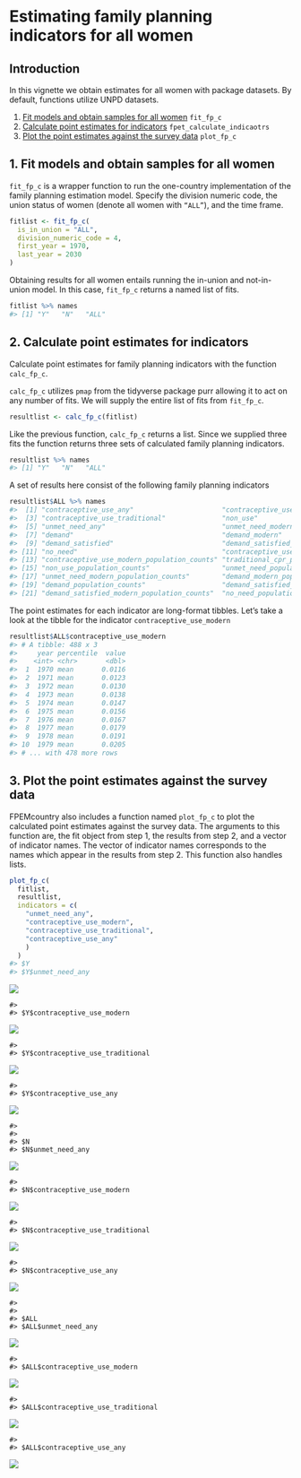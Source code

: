 Estimating family planning indicators for all women
================

## Introduction

In this vignette we obtain estimates for all women with package
datasets. By default, functions utilize UNPD datasets.

1.  [Fit models and obtain samples for all women](#fit) `fit_fp_c`
2.  [Calculate point estimates for indicators](#results)
    `fpet_calculate_indicaotrs`
3.  [Plot the point estimates against the survey data](#plot)
    `plot_fp_c`

## <a name="fit"></a>

## 1\. Fit models and obtain samples for all women

`fit_fp_c` is a wrapper function to run the one-country implementation
of the family planning estimation model. Specify the division numeric
code, the union status of women (denote all women with `“ALL”`), and the
time frame.

``` r
fitlist <- fit_fp_c(
  is_in_union = "ALL",
  division_numeric_code = 4,
  first_year = 1970,
  last_year = 2030
)
```

Obtaining results for all women entails running the in-union and
not-in-union model. In this case, `fit_fp_c` returns a named list of
fits.

``` r
fitlist %>% names
#> [1] "Y"   "N"   "ALL"
```

## <a name="results"></a>

## 2\. Calculate point estimates for indicators

Calculate point estimates for family planning indicators with the
function `calc_fp_c`.

`calc_fp_c` utilizes `pmap` from the tidyverse package purr allowing it
to act on any number of fits. We will supply the entire list of fits
from `fit_fp_c`.

``` r
resultlist <- calc_fp_c(fitlist)
```

Like the previous function, `calc_fp_c` returns a list. Since we
supplied three fits the function returns three sets of calculated family
planning indicators.

``` r
resultlist %>% names
#> [1] "Y"   "N"   "ALL"
```

A set of results here consist of the following family planning
indicators

``` r
resultlist$ALL %>% names
#>  [1] "contraceptive_use_any"                      "contraceptive_use_modern"                  
#>  [3] "contraceptive_use_traditional"              "non_use"                                   
#>  [5] "unmet_need_any"                             "unmet_need_modern"                         
#>  [7] "demand"                                     "demand_modern"                             
#>  [9] "demand_satisfied"                           "demand_satisfied_modern"                   
#> [11] "no_need"                                    "contraceptive_use_any_population_counts"   
#> [13] "contraceptive_use_modern_population_counts" "traditional_cpr_population_counts"         
#> [15] "non_use_population_counts"                  "unmet_need_population_counts"              
#> [17] "unmet_need_modern_population_counts"        "demand_modern_population_counts"           
#> [19] "demand_population_counts"                   "demand_satisfied_population_counts"        
#> [21] "demand_satisfied_modern_population_counts"  "no_need_population_counts"
```

The point estimates for each indicator are long-format tibbles. Let’s
take a look at the tibble for the indicator `contraceptive_use_modern`

``` r
resultlist$ALL$contraceptive_use_modern
#> # A tibble: 488 x 3
#>     year percentile  value
#>    <int> <chr>       <dbl>
#>  1  1970 mean       0.0116
#>  2  1971 mean       0.0123
#>  3  1972 mean       0.0130
#>  4  1973 mean       0.0138
#>  5  1974 mean       0.0147
#>  6  1975 mean       0.0156
#>  7  1976 mean       0.0167
#>  8  1977 mean       0.0179
#>  9  1978 mean       0.0191
#> 10  1979 mean       0.0205
#> # ... with 478 more rows
```

## <a name="plot"></a>

## 3\. Plot the point estimates against the survey data

FPEMcountry also includes a function named `plot_fp_c` to plot the
calculated point estimates against the survey data. The arguments to
this function are, the fit object from step 1, the results from step 2,
and a vector of indicator names. The vector of indicator names
corresponds to the names which appear in the results from step 2. This
function also handles lists.

``` r
plot_fp_c(
  fitlist,
  resultlist,
  indicators = c(
    "unmet_need_any",
    "contraceptive_use_modern",
    "contraceptive_use_traditional",
    "contraceptive_use_any"
    )
  )
#> $Y
#> $Y$unmet_need_any
```

![](vignette_all_women_files/figure-gfm/unnamed-chunk-8-1.png)<!-- -->

    #> 
    #> $Y$contraceptive_use_modern

![](vignette_all_women_files/figure-gfm/unnamed-chunk-8-2.png)<!-- -->

    #> 
    #> $Y$contraceptive_use_traditional

![](vignette_all_women_files/figure-gfm/unnamed-chunk-8-3.png)<!-- -->

    #> 
    #> $Y$contraceptive_use_any

![](vignette_all_women_files/figure-gfm/unnamed-chunk-8-4.png)<!-- -->

    #> 
    #> 
    #> $N
    #> $N$unmet_need_any

![](vignette_all_women_files/figure-gfm/unnamed-chunk-8-5.png)<!-- -->

    #> 
    #> $N$contraceptive_use_modern

![](vignette_all_women_files/figure-gfm/unnamed-chunk-8-6.png)<!-- -->

    #> 
    #> $N$contraceptive_use_traditional

![](vignette_all_women_files/figure-gfm/unnamed-chunk-8-7.png)<!-- -->

    #> 
    #> $N$contraceptive_use_any

![](vignette_all_women_files/figure-gfm/unnamed-chunk-8-8.png)<!-- -->

    #> 
    #> 
    #> $ALL
    #> $ALL$unmet_need_any

![](vignette_all_women_files/figure-gfm/unnamed-chunk-8-9.png)<!-- -->

    #> 
    #> $ALL$contraceptive_use_modern

![](vignette_all_women_files/figure-gfm/unnamed-chunk-8-10.png)<!-- -->

    #> 
    #> $ALL$contraceptive_use_traditional

![](vignette_all_women_files/figure-gfm/unnamed-chunk-8-11.png)<!-- -->

    #> 
    #> $ALL$contraceptive_use_any

![](vignette_all_women_files/figure-gfm/unnamed-chunk-8-12.png)<!-- -->
